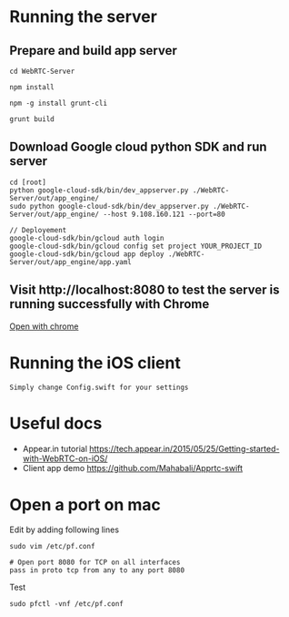 # Running the server

## Prepare and build app server
```
cd WebRTC-Server

npm install

npm -g install grunt-cli

grunt build
```
## Download Google cloud python SDK and run server

```
cd [root]
python google-cloud-sdk/bin/dev_appserver.py ./WebRTC-Server/out/app_engine/
sudo python google-cloud-sdk/bin/dev_appserver.py ./WebRTC-Server/out/app_engine/ --host 9.108.160.121 --port=80

// Deployement
google-cloud-sdk/bin/gcloud auth login
google-cloud-sdk/bin/gcloud config set project YOUR_PROJECT_ID
google-cloud-sdk/bin/gcloud app deploy ./WebRTC-Server/out/app_engine/app.yaml 

```

## Visit http://localhost:8080 to test the server is running successfully with Chrome

[Open with chrome](http://localhost:8080)

# Running the iOS client
`
Simply change Config.swift for your settings
`

# Useful docs
* Appear.in tutorial
https://tech.appear.in/2015/05/25/Getting-started-with-WebRTC-on-iOS/
* Client app demo
https://github.com/Mahabali/Apprtc-swift

# Open a port on mac
Edit by adding following lines

```
sudo vim /etc/pf.conf

# Open port 8080 for TCP on all interfaces
pass in proto tcp from any to any port 8080
```
Test
```
sudo pfctl -vnf /etc/pf.conf
```

